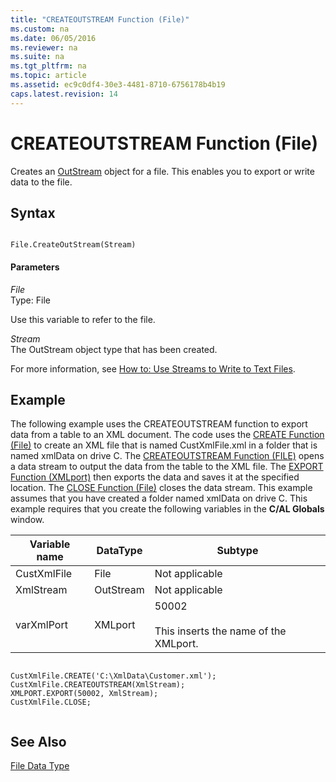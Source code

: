 ```yaml
---
title: "CREATEOUTSTREAM Function (File)"
ms.custom: na
ms.date: 06/05/2016
ms.reviewer: na
ms.suite: na
ms.tgt_pltfrm: na
ms.topic: article
ms.assetid: ec9c0df4-30e3-4481-8710-6756178b4b19
caps.latest.revision: 14
---
```

# CREATEOUTSTREAM Function (File)
Creates an [OutStream](../dynamics-nav/OutStream.md) object for a file. This enables you to export or write data to the file.  
  
## Syntax  
  
```  
  
File.CreateOutStream(Stream)  
```  
  
#### Parameters  
 *File*  
 Type: File  
  
 Use this variable to refer to the file.  
  
 *Stream*  
 The OutStream object type that has been created.  
  
 For more information, see [How to: Use Streams to Write to Text Files](../Topic/How%20to:%20Use%20Streams%20to%20Write%20to%20Text%20Files.md).  
  
## Example  
 The following example uses the CREATEOUTSTREAM function to export data from a table to an XML document. The code uses the [CREATE Function \(File\)](../dynamics-nav/CREATE-Function--File-.md) to create an XML file that is named CustXmlFile.xml in a folder that is named xmlData on drive C. The [CREATEOUTSTREAM Function \(FILE\)](../dynamics-nav/CREATEOUTSTREAM-Function--File-.md) opens a data stream to output the data from the table to the XML file. The [EXPORT Function \(XMLport\)](../dynamics-nav/EXPORT-Function--XMLport-.md) then exports the data and saves it at the specified location. The [CLOSE Function \(File\)](../dynamics-nav/CLOSE-Function--File-.md) closes the data stream. This example assumes that you have created a folder named xmlData on drive C. This example requires that you create the following variables in the **C\/AL Globals** window.  
  
|Variable name|DataType|Subtype|  
|-------------------|--------------|-------------|  
|CustXmlFile|File|Not applicable|  
|XmlStream|OutStream|Not applicable|  
|varXmlPort|XMLport|50002<br /><br /> This inserts the name of the XMLport.|  
  
```  
  
CustXmlFile.CREATE('C:\XmlData\Customer.xml');  
CustXmlFile.CREATEOUTSTREAM(XmlStream);  
XMLPORT.EXPORT(50002, XmlStream);  
CustXmlFile.CLOSE;  
  
```  
  
## See Also  
 [File Data Type](../dynamics-nav/File-Data-Type.md)